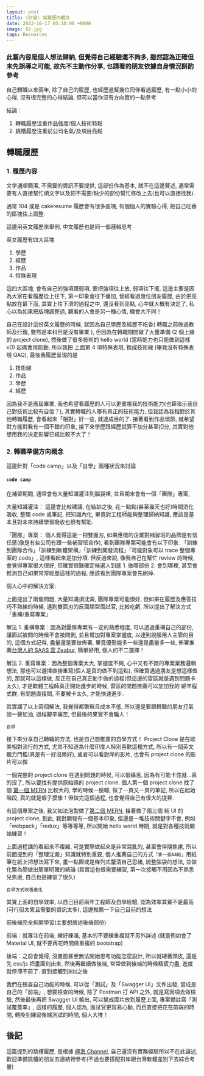 ```yaml
---
layout: post
title: (討論) 寫履歷的觀念
date: 2023-10-17 05:10:00 +0800
image: 02.jpg
tags: Resources
---
```


### 此篇內容是個人想法歸納, 但覺得自己經驗還不夠多, 雖然認為正確但未免誤導之可能, 故先不主動作分享, 也請看的朋友依據自身情況斟酌參考

自己轉職以來兩年, 除了自己的履歷, 也經歷過幫幾位同伴看過履歷, 有一點小小的心得, 沒有很完整的心得結論, 但可以當作沒有方向實的一點參考

結論：

1. 轉職履歷注重作品強度/個人技術特點
2. 跳槽履歷注重前公司名氣/及項目亮點

## 轉職履歷

### 1. 履歷內容

文字通順簡潔, 不需要的資訊不要提供, 這部份作為基本, 就不在這邊贅述, 通常需要有人直接幫忙順文字以及把不需要/缺少的部份幫忙修改上去(也可以直接找我).

通常 104 或是 cakeresume 履歷會有很多區塊, 有個個人的實驗心得, 把自己吃香的區塊往上調整.

這邊用英文履歷來舉例, 中文履歷也是同一個邏輯思考

英文履歷有四大區塊

1. 學歷
2. 經歷
3. 作品
4. 特殊表現

這四大區塊, 會有自己的強項跟弱項, 要把強項往上放, 弱項往下擺, 這邊主要是因為大家在看履歷從上往下, 第一印象會往下疊加, 曾經看過幾位朋友履歷, 由於把亮點放在最下面, 其實上往下滑的過程之中, 還沒看到亮點, 心中就大概有決定了, 私心以為如果把版塊調整過, 觀看的人會是另一種心情, 機會大不同！

自己在設計這份英文履歷的時候, 就因為自己學歷及經歷不吃香( 轉職之前做過教師及行銷, 雖然是本科但是沒有畢業 ), 但因為在轉職期間做了大量準備 (2 個上線的 project clone), 然後做了很多技術的 hello world (當時能力也只能做到這樣 xD) 起碼會用能動, 所以我把 上面第 4 項特殊表現, 換成技術線 (畢竟沒有特殊表現 QAQ), 最後我履歷呈現的是

1. 技術線
2. 作品
3. 學歷
4. 經歷

因為我不是應屆畢業, 我也希望看履歷的人可以更重視我的技術能力(也算暗示我自己對技術比較有自信？), 其實轉職的人哪有真正的技術能力, 但我認為我相對於其他轉職履歷, 會看起來「相對」好一些, 就達成目的了. 接著看到作品環節, 就希望對方能對我有一個不錯的印象, 接下來學歷跟經歷就算不加分甚至扣分, 其實對他想用我的決定影響已經比較不大了！

### 2. 轉職準備方向概念

這邊針對「code camp」以及「自學」兩種狀況來討論

#### `code camp`

在補習期間, 通常會有大量知識灌注到腦袋裡, 並且期末會有一個「團隊」專案,

大量知識灌注： 這邊會比較建議, 在結訓之後, 花一點點(甚至幾天也好)時間消化吸收, 整理 code 或筆記, 把知識內化, 畢竟對工程師能夠整理歸納知識, 應該是基本且對未來持續學習吸收也很有幫助.

「團隊」專案： 個人覺得這是一把雙面刃, 如果應徵的企業對補習班的品牌是有信任感(像是有些公司有跟一些補習班合作), 看到團隊專案可能會有以下印象. 「訓練到團隊合作」「訓練到軟體架構」「訓練到開發流程」「可能對象可以 trace 整個專案的 code」, 這樣看起來是加分項. 但反過來說, 像我自己在幫忙 review 的時候, 會覺得專案很大很好, 但確實很難確定候選人到底 1. 做哪部份 2. 會到哪裡, 甚至會推測自己如果常常經歷這樣的過程, 應該看到團隊專案會先刷掉.

個人心中的解決方案:

上面提出了兩個問題, 大量知識須沈澱, 團隊專案可能很好, 但如果在履歷及應答技巧不熟練的時候, 遇到雙面刃的反面類型面試官, 比較吃虧, 所以提出了解決方式「重構/重寫專案」

解法 1. 重構專案：因為對團隊專案有一定的熟悉程度, 可以透過重構自己的部份, 讓面試被問的時候不會被問倒, 並且增加對專案掌握度, 以達到說服用人主管的目的, 這個方式記得, 盡量還是要做佈署, 畢竟優勢能多一些還是盡量多一些, 佈署推薦[台灣人的 SAAS 雲 Zeabur](https://zeabur.com/), 簡單好用, 個人的不二選擇！

解法 2. 重寫專案：因為整個專案太大, 掌握度不夠, 心中又有不錯的專案業務邏輯想法, 那也可以選擇直接重寫(個人是真的做不到這點), 但確實遇過朋友是想這樣做的, 那就可以這樣做, 反正在自己真正動手做的過程(但這邊的雷區就是遇到問題卡太久), 才是軟體工程師真正開始進步的時候, 雷區的問題推薦可以加加我的 綿羊程式群, 有問題直接問, 不要被卡太久, 才能快速進步.

其實講了以上兩個解法, 我覺得都繁瑣且成本不低, 所以還是要跟轉職的朋友打氣說一聲加油, 過程艱辛痛苦, 但最後的果實不會騙人！

`自學`

接下來分享自己轉職的方法, 也是自己想推廣的自學方式！ Project Clone 是在歐美相對流行的方式, 尤其不知道為什麼印度人特別喜歡這種方式, 所以有一個英文聽力門檻(真是有一好沒兩好), 或者可以看對岸的影片, 也會有 project clone 的影片可以做

一個完整的 project clone 在遇到問題的時候, 可以很痛苦, 因為有可能卡住就...真的沒了, 所以要找有提供原始碼的 project clone. 個人第一個 project clone 找了個 [第一個 MERN](https://www.youtube.com/watch?v=8BqA5DQp0j4&list=PLB97yPrFwo5g0FQr4rqImKa55F_aPiQWk) 比較大的, 學的時候一臉矇, 做了一頁又一頁的筆記, 所以在起始階段, 真的就是蝦子摸像！但做完這個過程, 也會覺得自己有很大的提昇.

有這個專案之後, 我又如法泡製做了[第二個 MERN](https://www.youtube.com/watch?v=iRaelG7v0OU), 接著做了兩三個 純 UI 的 project clone, 到此, 我對開發有一個基本印象, 但還是一堆技術關鍵字不會, 例如 「webpack」「redux」等等等等, 所以開始 hello world 時期, 就是對各種技術開始練習！

上面過程講的看起來不複雜, 可是實際做起來是非常混亂的, 甚至會伴隨焦慮, 所以前面提到的「整理沈澱」知識就特別重要, 個人推薦自己的方式`「拿一張A4紙」`用紙筆在紙上把想法寫下來, 畫一點圖或是條列式釐清自己思緒, 統整腦袋的想法, 並做化繁為簡做出簡單明確的結論 (其實這也很需要練習, 第一次接觸不用因為不熟悉兒焦慮, 自己也是練習了很久)

`自學方式改善進化`

其實上面的自學效率, 以自己目前兩年工程師及自學經驗, 認為效率其實不是最高(可行但太累且需要的資訊太多), 這邊推薦一下自己目前的想法

前後端完全拆開學習(主要想敘述後端部份)

前端：就專注在前端, 練好練滿, 基本的不要練重複就不另外詳述 (就是例如會了 Material UI, 就不要再花時間做重複的 bootstrap)

後端：之前會覺得, 沒畫面甚至無法開始思考功能怎麼設計, 所以就硬著頭皮, 還是先 css/js 把畫面刻出來, 然後再繼續做後端, 常常做到後端的時候精疲力盡, 進度就停滯不前了. 直到接觸到`測試`之後

我們在檢查自己功能的時候, 可以從「測試」及「Swagger UI」文件出發, 當成是自己的「前端」, 想要檢查的時候, 除了 Postman 打 API 之外, 就是寫測項去做檢驗, 然後最後再把 Swagger UI 輸出, 可以變成圖片放到履歷上面, 專案備註寫「測試覆蓋率」, 這樣的履歷, 個人認為, 面試官更容易心動, 而且直接把花在前端的時間, 轉換到練習後端測試的時間, 個人大推！

## 後記

這篇提到的跳槽履歷, 是根據 [極海 Channel](https://www.youtube.com/watch?v=O41ldqPQ8q8&t=217s), 自己還沒有實務經驗所以不在此論述, 歡迎準備跳槽的朋友去連結裡參考(不過也要搭配對岸跟台灣軟體差別下去綜合考量)
